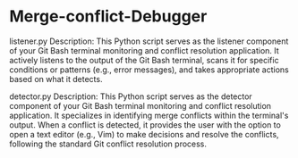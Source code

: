 # Merge-conflict-Debugger

listener.py
Description: This Python script serves as the listener component of your Git Bash terminal monitoring and conflict resolution application. It actively listens to the output of the Git Bash terminal, scans it for specific conditions or patterns (e.g., error messages), and takes appropriate actions based on what it detects.


detector.py
Description: This Python script serves as the detector component of your Git Bash terminal monitoring and conflict resolution application. It specializes in identifying merge conflicts within the terminal's output. When a conflict is detected, it provides the user with the option to open a text editor (e.g., Vim) to make decisions and resolve the conflicts, following the standard Git conflict resolution process.
